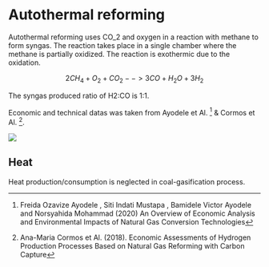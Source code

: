 # Autothermal reforming

Autothermal reforming uses CO_2 and oxygen in a reaction with methane to form syngas.  The reaction takes place in a single chamber where the methane is partially oxidized. The reaction is exothermic due to the oxidation.

$$2CH_4 + O_2 + CO_2 --> 3CO + H_2O + 3H_2$$

The syngas produced ratio of H2:CO is 1:1.

Economic and technical datas was taken from  Ayodele et Al. [^1] & Cormos et Al. [^2].

![](atr.png)

## Heat
Heat production/consumption is neglected in coal-gasification process.


[^1]: Freida Ozavize Ayodele , Siti Indati Mustapa , Bamidele Victor Ayodele  and Norsyahida Mohammad (2020) An Overview of Economic Analysis and Environmental Impacts of Natural Gas Conversion Technologies

[^2]: Ana-Maria Cormos et Al.  (2018). Economic Assessments of Hydrogen Production Processes Based on Natural Gas Reforming with Carbon Capture
